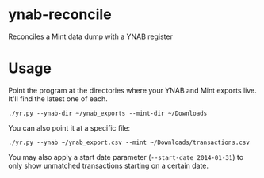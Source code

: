 ynab-reconcile
==============

Reconciles a Mint data dump with a YNAB register

Usage
=====

Point the program at the directories where your YNAB and Mint exports live. It'll find the latest one of each.

`./yr.py --ynab-dir ~/ynab_exports --mint-dir ~/Downloads`

You can also point it at a specific file:

`./yr.py --ynab ~/ynab_export.csv --mint ~/Downloads/transactions.csv`

You may also apply a start date parameter (`--start-date 2014-01-31`) to only show unmatched transactions starting on a certain date.
